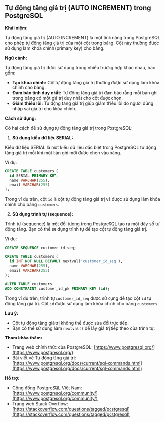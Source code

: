 ## Tự động tăng giá trị (AUTO INCREMENT) trong PostgreSQL

**Khái niệm:**

Tự động tăng giá trị (AUTO INCREMENT) là một tính năng trong PostgreSQL cho phép tự động tăng giá trị của một cột trong bảng. Cột này thường được sử dụng làm khóa chính (primary key) cho bảng.

**Ngữ cảnh:**

Tự động tăng giá trị được sử dụng trong nhiều trường hợp khác nhau, bao gồm:

- **Tạo khóa chính:** Cột tự động tăng giá trị thường được sử dụng làm khóa chính cho bảng.
- **Đảm bảo tính duy nhất:** Tự động tăng giá trị đảm bảo rằng mỗi bản ghi trong bảng có một giá trị duy nhất cho cột được chọn.
- **Giảm thiểu lỗi:** Tự động tăng giá trị giúp giảm thiểu lỗi do người dùng nhập sai giá trị cho khóa chính.

**Cách sử dụng:**

Có hai cách để sử dụng tự động tăng giá trị trong PostgreSQL:

1. **Sử dụng kiểu dữ liệu SERIAL:**

Kiểu dữ liệu SERIAL là một kiểu dữ liệu đặc biệt trong PostgreSQL tự động tăng giá trị mỗi khi một bản ghi mới được chèn vào bảng.

Ví dụ:

```sql
CREATE TABLE customers (
  id SERIAL PRIMARY KEY,
  name VARCHAR(255),
  email VARCHAR(255)
);
```

Trong ví dụ trên, cột `id` là cột tự động tăng giá trị và được sử dụng làm khóa chính cho bảng `customers`.

2. **Sử dụng trình tự (sequence):**

Trình tự (sequence) là một đối tượng trong PostgreSQL tạo ra một dãy số tự động tăng. Bạn có thể sử dụng trình tự để tạo cột tự động tăng giá trị.

Ví dụ:

```sql
CREATE SEQUENCE customer_id_seq;

CREATE TABLE customers (
  id INT NOT NULL DEFAULT nextval('customer_id_seq'),
  name VARCHAR(255),
  email VARCHAR(255)
);

ALTER TABLE customers
ADD CONSTRAINT customer_id_pk PRIMARY KEY (id);
```

Trong ví dụ trên, trình tự `customer_id_seq` được sử dụng để tạo cột `id` tự động tăng giá trị. Cột `id` được sử dụng làm khóa chính cho bảng `customers`.

**Lưu ý:**

- Cột tự động tăng giá trị không thể được sửa đổi trực tiếp.
- Bạn có thể sử dụng hàm `nextval()` để lấy giá trị tiếp theo của trình tự.

**Tham khảo thêm:**

- Trang web chính thức của PostgreSQL: [https://www.postgresql.org/](https://www.postgresql.org/)
- Bài viết về Tự động tăng giá trị: [https://www.postgresql.org/docs/current/sql-commands.html](https://www.postgresql.org/docs/current/sql-commands.html)

**Hỗ trợ:**

- Cộng đồng PostgreSQL Việt Nam: [https://www.postgresql.org/community/](https://www.postgresql.org/community/)
- Trang web Stack Overflow: [https://stackoverflow.com/questions/tagged/postgresql](https://stackoverflow.com/questions/tagged/postgresql)
